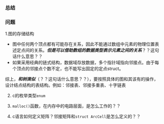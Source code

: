### 总结


### 问题

1.图的存储结构

- 图中任何两个顶点都有可能存在关系，因此不能通过数组中元素的物理位置表述定点间的关系。***但是可以借助数组的数据类型表示元素之间的关系***？？这句话什么意思？？
- 如果采用经典的链式结构，数据域存放数据，多个指针域指向邻接点。由于每个顶点的邻接点个数不定，也不能写出固定的定点struct。

综上，***和树类似***（？？这句话什么意思？？），要按照具体的图和其该有的操作，设计结点结构的表结构。例如：邻接表、邻接多重表、十字链表

2. c的枚举类型`enum`

3. `malloc()`函数，在内存中的电路层面，是怎么工作的？？
4. c语言如何定义矩阵？邻接矩阵和`struct ArcCell`是怎么定义的？？